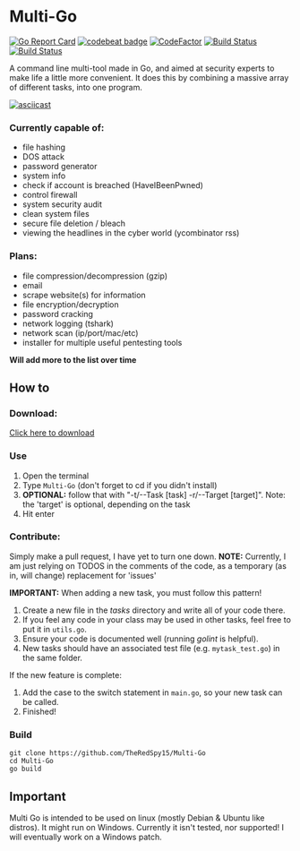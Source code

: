 # Multi-Go

[![Go Report Card](https://goreportcard.com/badge/github.com/TheRedSpy15/Multi-Go)](https://goreportcard.com/report/github.com/TheRedSpy15/Multi-Go)
[![codebeat badge](https://codebeat.co/badges/d6180a76-99be-4013-a0c2-0e4bcf0b9655)](https://codebeat.co/projects/github-com-theredspy15-multi-go-master)
[![CodeFactor](https://www.codefactor.io/repository/github/theredspy15/multi-go/badge)](https://www.codefactor.io/repository/github/theredspy15/multi-go)
[![Build Status](https://travis-ci.com/TheRedSpy15/Multi-Go.svg?branch=master)](https://travis-ci.com/TheRedSpy15/Multi-Go)
[![Build Status](https://semaphoreci.com/api/v1/theredspy15/multi-go/branches/master/shields_badge.svg)](https://semaphoreci.com/theredspy15/multi-go)

A command line multi-tool made in Go, and aimed at security experts to make life a little more convenient. It does this by combining a massive array of different tasks, into one program.

[![asciicast](https://asciinema.org/a/209295.png)](https://asciinema.org/a/209295)

### Currently capable of:
- file hashing
- DOS attack
- password generator
- system info
- check if account is breached (HaveIBeenPwned)
- control firewall
- system security audit
- clean system files
- secure file deletion / bleach
- viewing the headlines in the cyber world (ycombinator rss)

### Plans:
- file compression/decompression (gzip)
- email
- scrape website(s) for information
- file encryption/decryption
- password cracking
- network logging (tshark)
- network scan (ip/port/mac/etc)
- installer for multiple useful pentesting tools

**Will add more to the list over time**

## How to

### Download:
[Click here to download](https://github.com/TheRedSpy15/Multi-Go/releases/download/0.6.1/MultiGo_0_6_1)

### Use
1. Open the terminal
2. Type `Multi-Go` (don't forget to cd if you didn't install)
3. **OPTIONAL:** follow that with "-t/--Task [task] -r/--Target [target]". Note: the 'target' is optional, depending on the task
4. Hit enter

### Contribute:
Simply make a pull request, I have yet to turn one down.
**NOTE:** Currently, I am just relying on TODOS in the comments of the code, as a temporary (as in, will change) replacement for 'issues'

**IMPORTANT:** When adding a new task, you must follow this pattern!
1. Create a new file in the *tasks* directory and write all of your code there.
3. If you feel any code in your class may be used in other tasks, feel free to put it in `utils.go`.
4. Ensure your code is documented well (running *golint* is helpful).
5. New tasks should have an associated test file (e.g. `mytask_test.go`) in the same folder.

If the new feature is complete:
1. Add the case to the switch statement in `main.go`, so your new task can be called.
2. Finished!

### Build
```
git clone https://github.com/TheRedSpy15/Multi-Go
cd Multi-Go
go build
```

## Important
Multi Go is intended to be used on linux (mostly Debian & Ubuntu like distros). It might run on Windows. Currently it isn't tested, nor supported! I will eventually work on a Windows patch.
